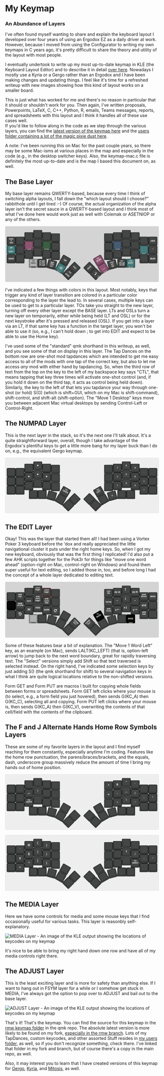 # My Keymap
### An Abundance of Layers

I've often found myself wanting to share and explain the keyboard layout I developed over four years of using an Ergodox EZ as a daily driver at work. 
However, because I moved from using the Configurator to writing my own keymaps in C years ago, it's pretty difficult to share the theory and utility of the layout with most people.  

I eventually undertook to write up my most up-to-date keymap in KLE (the Keyboard Layout Editor) and to describe it in detail [over here](https://rmwphd.github.io/ergodox.md). Nowadays I mostly use a Kyria or a Gergo rather than an Ergodox and 
I have been making changes and updating things. I feel like it's time for a refreshed writeup with new images showing how this kind of layout works on a smaller board.

This is just what has worked for me and there's no reason in particular that it should or shouldn't work for you. 
Then again, I've written proposals, Powerpoints, LaTeX, C, C++, Python, R, emails, Teams messages, reports, and spreadsheets with this layout and I think it handles all of these use cases well.  
If you'd like to follow along in the code as we step through the various layers, you can find the [latest version of the keymap here](https://github.com/rmwphd/qmk_firmware/tree/rmw/keyboards/kyria/keymaps/rmw) and the [users folder containing a lot of the magic pixie dust here](https://github.com/rmwphd/qmk_firmware/tree/rmw/users/rmw).

A note: I've been running this on Mac for the past couple years, so there may be some Mac-isms at various places in the map and especially in the code (e.g., in the desktop switcher keys). Also, the keymap-mac.c file is definitely the most up-to-date and is the map I based this document on, as well. 


## The Base Layer

My base layer remains QWERTY-based, because every time I think of switching alpha layouts, I fall down the "which layout should I choose?" rabbithole until I get tired :-)
Of course, the actual organization of the alpha layer isn't the secret sauce in a QWERTY-based layout and I think most of what I've done here would work just as well with Colemak or ASETNIOP or any of the others.

![Base Layer - An image of the KLE output showing the locations of keycodes on my keymap](/images/kyria---base-layer.png)

I've indicated a few things with colors in this layout. 
Most notably, keys that trigger any kind of layer transition are colored in a particular color corresponding to the layer the lead to.
In several cases, multiple keys can be used to get to a particular layer.
TOs take you straight to the new layer, turning off every other layer except the BASE layer. 
LTs and OSLs turn a new layer on temporarily, either while being held (LT and OSL) or for the next keystroke after it's pressed and released (OSL).
If you get into a layer via an LT, if that same key has a function in the target layer, you won't be able to use it (so, e.g., I can't hold down ; to get into EDIT and expect to be able to use the Home key).

I've used some of the "standard" qmk shorthand in this writeup, as well, and you see some of that on display in this layer. 
The Tap Dances on the bottom row are one-shot mod tapdances which are intended to get me easy access to all of the mods with one tap of the correct key, but also to let me access *any* mod with either hand by tapdancing. 
So, when the third row of text from the top on the key to the left of my backspace key says "CTL", that means tapping that key three times will activate one-shot control (and, if you hold it down on the third tap, it acts as control being held down).
Similarly, the key to the left of that lets you tapdance your way through one-shot (or hold) S(G) (which is shift+GUI, which on my Mac is shift-command), shift-control, and shift-alt (shift-option).
The "Move 1 Desktop" keys move you between adjacent Mac virtual desktops by sending Control-Left or Control-Right.

## The NUMPAD Layer

This is the next layer in the stack, so it's the next one I'll talk about. 
It's a quite straightforward layer, overall, though I take advantage of the Ergodox's plentiful keys to get a little more bang for my layer buck than I do on, e.g., the equivalent Gergo keymap.

![NUMPAD Layer - An image of the KLE output showing the locations of keycodes on my keymap](/images/kyria---numpad-layer.png)


## The EDIT Layer

Okay! This was the layer that started them all! 
I had been using a Vortex Poker 3 keyboard before the 'dox and really appreciated the little navigational cluster it puts under the right home keys.
So, when I got my new keyboard, obviously that was the first thing I replicated! 
I'd also put a few AHK scripts together for the Pok3r for things like "move one word ahead" (option-right on Mac, control-right on Windows) and found them super useful for text editing, so I added those in, too, and before long I had the concept of a whole layer dedicated to editing text.

![EDIT Layer - An image of the KLE output showing the locations of keycodes on my keymap](/images/kyria---edit-layer.png)

Some of these features bear a bit of explanation.
The "Move 1 Word Left" key, as an example (on Mac), sends LALT(KC_LEFT) (that is, option-left arrow) to jump back to the next word boundary, great for rapidly traversing text. 
The "Select" versions simply add Shift so that text traversed is selected instead.
On the right hand, I've indicated some selection keys by just adding S() (the qmk shorthand for shift) to several navigation keys in what I think are quite logical locations relative to the non-shifted versions.

Form GET and Form PUT are macros I built for copying whole fields between forms or spreadsheets. 
Form GET left clicks where your mouse is (to select, e.g., a form field you just hovered), then sends G(KC_A) then G(KC_C), selecting all and copying. 
Form PUT left clicks where your mouse is, then sends G(KC_A) then G(KC_V), overwriting the contents of that cell/field with the contents of the clipboard.


## The F and J Alternate Hands Home Row Symbols Layers

These are some of my favorite layers in the layout and I find myself reaching for them constantly, especially anytime I'm coding. 
Features like the home row punctuation, the parens/braces/brackets, and the equals, dash, underscore group massively reduce the amount of time I bring my hands out of home position.

![FSYM Layer - An image of the KLE output showing the locations of keycodes on my keymap](/images/kyria---symr-layer.png)

![JSYM Layer - An image of the KLE output showing the locations of keycodes on my keymap](/images/kyria---syml-layer.png)


## The MEDIA Layer

Here we have some controls for media and some mouse keys that I find occasionally useful for various tasks. 
This layer is reasonbly self-explanatory.

![MEDIA Layer - An image of the KLE output showing the locations of keycodes on my keymap](/images/kyria---media-layer.png)

It's nice to be able to bring my right hand down one row and have all of my media controls right there.


## The ADJUST Layer

This is the least exciting layer and is more for safety than anything else. 
If I want to hang out in FSYM layer for a while or I somehow get stuck in MEDIA, I've always got the option to pop over to ADJUST and bail out to the base layer.

![ADJUST Layer - An image of the KLE output showing the locations of keycodes on my keymap](/images/kyria---adjust-layer.png)



That's it! That's the keymap. You can find the source for this keymap in the [rmw keymap folder](https://github.com/qmk/qmk_firmware/tree/master/keyboards/ergodox_ez/keymaps/rmw) in the qmk repo. 
The absolute latest version is more likely to be found on my fork, [especially in the rmw branch](https://github.com/rmwphd/qmk_firmware/tree/rmw/keyboards/ergodox_ez/keymaps/rmw).
Lots of my TapDances, custom keycodes, and other assorted Stuff resides in [my users folder](https://github.com/rmwphd/qmk_firmware/tree/rmw/users/rmw), as well, so if you don't recognize something, check there. I've linked that folder in my fork and branch, but of course there's a copy in the main repo, as well.


Also, it may interest you to learn that I have created versions of this keymap for [Gergo](https://github.com/rmwphd/qmk_firmware/tree/rmw/keyboards/gergo/keymaps/rmw), [Kyria](https://github.com/rmwphd/qmk_firmware/tree/rmw/keyboards/kyria/keymaps/rmw), and [Mitosis](https://github.com/rmwphd/qmk_firmware/tree/rmw/keyboards/mitosis/keymaps/rmw), as well. 
